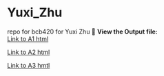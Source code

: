 # Yuxi_Zhu
repo for bcb420 for Yuxi Zhu
📄 **View the Output file:**  
[Link to A1 html](A1_YuxiZhu.html)

[Link to A2 html](A2_YuxiZhu.html)

[Link to A3 hmtl](A2_YuxiZhu.html)

